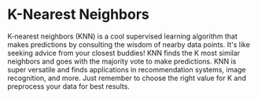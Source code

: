 #  K-Nearest Neighbors


K-nearest neighbors (KNN) is a cool supervised learning algorithm that makes predictions by consulting the wisdom of nearby data points. It's like seeking advice from your closest buddies! KNN finds the K most similar neighbors and goes with the majority vote to make predictions.
KNN is super versatile and finds applications in recommendation systems, image recognition, and more. Just remember to choose the right value for K and preprocess your data for best results.
